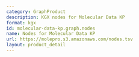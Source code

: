 ```yaml
---
category: GraphProduct
description: KGX nodes for Molecular Data KP
format: kgx
id: molecular-data-kp.graph.nodes
name: Nodes for Molecular Data KP
url: https://molepro.s3.amazonaws.com/nodes.tsv
layout: product_detail
---
```


